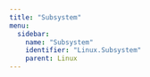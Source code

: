 ```yaml
---
title: "Subsystem"
menu:
  sidebar:
    name: "Subsystem"
    identifier: "Linux.Subsystem"
    parent: Linux
---
```

